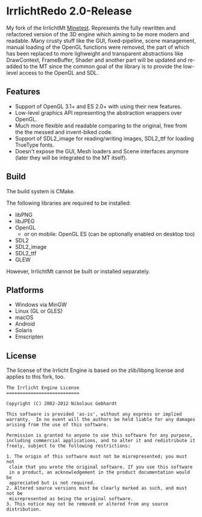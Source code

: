 IrrlichtRedo 2.0-Release
======================

My fork of the IrrlichtMt [Minetest](https://github.com/minetest/lib/irr). Represents the fully rewritten and refactored version of the 3D engine which aiming to be more modern and readable. Many crusty stuff like the GUI, fixed-pipeline, scene management, manual loading of the OpenGL functions were removed, the part of which has been replaced to more lighweight and transparent abstractions like DrawContext, FrameBuffer, Shader and another part will be updated and re-added to the MT since the common goal of the library is to provide the low-level access to the OpenGL and SDL.

Features
-----

* Support of OpenGL 3.1+ and ES 2.0+ with using their new features.
* Low-level graphics API representing the abstraction wrappers over OpenGL.
* Much more flexible and readable comparing to the original, free from the the messed and invent-biked code.
* Support of SDL2_image for reading/writing images, SDL2_ttf for loading TrueType fonts.
* Doesn't expose the GUI, Mesh loaders and Scene interfaces anymore (later they will be integrated to the MT itself).

Build
-----

The build system is CMake.

The following libraries are required to be installed:
* libPNG
* libJPEG
* OpenGL
  * or on mobile: OpenGL ES (can be optionally enabled on desktop too)
* SDL2
* SDL2_image
* SDL2_ttf
* GLEW

However, IrrlichtMt cannot be built or installed separately.

Platforms
---------

* Windows via MinGW
* Linux (GL or GLES)
* macOS
* Android
* Solaris
* Emscripten

License
-------

The license of the Irrlicht Engine is based on the zlib/libpng license and applies to this fork, too.

	The Irrlicht Engine License
	===========================

	Copyright (C) 2002-2012 Nikolaus Gebhardt

	This software is provided 'as-is', without any express or implied
	warranty.  In no event will the authors be held liable for any damages
	arising from the use of this software.

	Permission is granted to anyone to use this software for any purpose,
	including commercial applications, and to alter it and redistribute it
	freely, subject to the following restrictions:

	1. The origin of this software must not be misrepresented; you must not
	 claim that you wrote the original software. If you use this software
	 in a product, an acknowledgement in the product documentation would be
	 appreciated but is not required.
	2. Altered source versions must be clearly marked as such, and must not be
	 misrepresented as being the original software.
	3. This notice may not be removed or altered from any source distribution.
